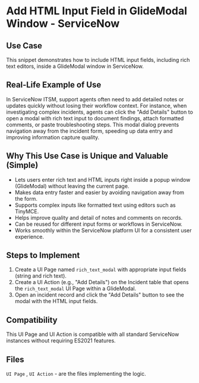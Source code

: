 # Add HTML Input Field in GlideModal Window - ServiceNow

## Use Case
This snippet demonstrates how to include HTML input fields, including rich text editors, inside a GlideModal window in ServiceNow.

## Real-Life Example of Use  
In ServiceNow ITSM, support agents often need to add detailed notes or updates quickly without losing their workflow context. For instance, when investigating complex incidents, agents can click the "Add Details" button to open a modal with rich text input to document findings, attach formatted comments, or paste troubleshooting steps. This modal dialog prevents navigation away from the incident form, speeding up data entry and improving information capture quality.

## Why This Use Case is Unique and Valuable (Simple)
- Lets users enter rich text and HTML inputs right inside a popup window (GlideModal) without leaving the current page.
- Makes data entry faster and easier by avoiding navigation away from the form.
- Supports complex inputs like formatted text using editors such as TinyMCE.
- Helps improve quality and detail of notes and comments on records.
- Can be reused for different input forms or workflows in ServiceNow.
- Works smoothly within the ServiceNow platform UI for a consistent user experience.

## Steps to Implement
1. Create a UI Page named `rich_text_modal` with appropriate input fields (string and rich text).  
2. Create a UI Action (e.g., "Add Details") on the Incident table that opens the `rich_text_modal` UI Page within a GlideModal.  
3. Open an incident record and click the "Add Details" button to see the modal with the HTML input fields.

## Compatibility
This UI Page and UI Action is compatible with all standard ServiceNow instances without requiring ES2021 features.

## Files
`UI Page` , `UI Action` - are the files implementing the logic.




